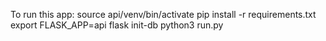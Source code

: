 To run this app:
source api/venv/bin/activate
pip install -r requirements.txt
export FLASK_APP=api
flask init-db
python3 run.py